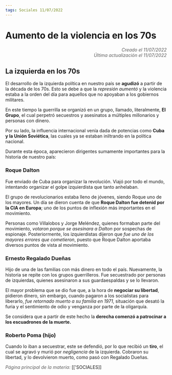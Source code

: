 ```yaml
---
tags: Sociales 11/07/2022
---
```


# Aumento de la violencia en los 70s
<div style="text-align: right; opacity: 0.7; font-style: italic;">Creado el 11/07/2022</div>
<div style="text-align: right; opacity: 0.7; font-style: italic;">Última actualización el 11/07/2022</div>

## La izquierda en los 70s

El desarrollo de la izquierda política en nuestro país se **agudizó** a partir de la década de los 70s. Esto se debe a que la *represión aumentó* y la violencia estaba a la orden del día para aquellos que no apoyaban a los gobiernos militares.

En este tiempo la guerrilla se organizó en un grupo, llamado, literalmente, **El Grupo**, el cual perpetró secuestros y asesinatos a múltiples millonarios y personas con dinero.

Por su lado, la influencia internacional venía dada de potencias como **Cuba y la Unión Soviética**, las cuales ya se estaban iniltrando en la política nacional.

Durante esta época, aparecieron dirigentes sumamente importantes para la historia de nuestro país:

### Roque Dalton

Fue enviado de Cuba para organizar la revolución. Viajó por todo el mundo, intentando organizar el golpe izquierdista que tanto anhelaban.

El grupo de revolucionarios estaba lleno de jóvenes, siendo Roque uno de los mayores. Un día se dieron cuenta de que **Roque Dalton fue detenid por la CIA en Europa**; uno de los puntos de inflexión más importantes en el movimiento.

Personas como Villalobos y Jorge Meléndez, quienes formaban parte del movimiento, *votaron porque se asesinara a Dalton* por sospechas de espionaje. Posteriormente, los izquierdistas dijeron que *fue uno de los mayores errores que cometieron*, puesto que Roque Dalton aportaba diversos puntos de vista al movimiento.

### Ernesto Regalado Dueñas

Hijo de una de las familias con más dinero en todo el país. Nuevamente, la historia se repite con los grupos guerrilleros. Fue secuestrado por personas de izquierdas, quienes asesinaron a sus guardaespaldas y se lo llevaron.

El mayor problema que se dio fue que, a la hora de **negociar su libertad**, pidieron dinero, sin embargo, cuando pagaron a los socialistas para liberarlo, *fue retornado muerto a su familia en 1971*, situación que desató la furia y el sentimiento de odio y venganza por parte de la oligarquía.

Se considera que a partir de este hecho la **derecha comenzó a patrocinar a los escuadrones de la muerte.**

### Roberto Poma (hijo)

Cuando lo iban a secuestrar, este se defendió, por lo que recibió un **tiro**, el cual se agravó y murió por *negligencia* de la izquierda. Cobraron su libertad, y lo devolvieron muerto, como pasó con Regalado Dueñas.

<span style="opacity: 0.7; font-style: italic;">Página principal de la materia:</span> [['SOCIALES]]